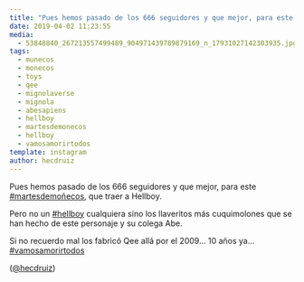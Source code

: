 ```yaml
---
title: "Pues hemos pasado de los 666 seguidores y que mejor, para este #martesdemoñecos, que traer a Hellboy"
date: 2019-04-02 11:23:55
media: 
  - 53848840_267213557499489_904971439789879169_n_17931027142303935.jpg
tags: 
  - munecos
  - monecos
  - toys
  - qee
  - mignolaverse
  - mignola
  - abesapiens
  - hellboy
  - martesdemonecos
  - hellboy
  - vamosamorirtodos
template: instagram
author: hecdruiz
---
```


Pues hemos pasado de los 666 seguidores y que mejor, para este [#martesdemoñecos](/tags/martesdemonecos), que traer a Hellboy.


Pero no un [#hellboy](/tags/hellboy) cualquiera sino los llaveritos más cuquimolones que se han hecho de este personaje y su colega Abe.


Si no recuerdo mal los fabricó Qee allá por el 2009... 10 años ya... [#vamosamorirtodos](/tags/vamosamorirtodos)


([@hecdruiz](https://instagram.com/hecdruiz))
